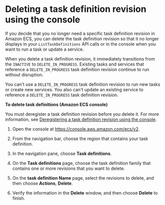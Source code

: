 # Deleting a task definition revision using the console<a name="delete-task-definition-v2"></a>

If you decide that you no longer need a specific task definition revision in Amazon ECS, you can delete the task definition revision so that it no longer displays in your `ListTaskDefinitions` API calls or in the console when you want to run a task or update a service\.

When you delete a task definition revision, it immediately transitions from the `INACTIVE` to `DELETE_IN_PROGRESS`\. Existing tasks and services that reference a `DELETE_IN_PROGRESS` task definition revision continue to run without disruption\. 

You can't use a `DELETE_IN_PROGRESS` task definition revision to run new tasks or create new services\. You also can't update an existing service to reference a `DELETE_IN_PROGRESS` task definition revision\.

**To delete task definitions \(Amazon ECS console\)**

You must deregister a task definition revision before you delete it\. For more information, see [Deregistering a task definition revision using the console](deregister-task-definition-v2.md)\.

1. Open the console at [https://console\.aws\.amazon\.com/ecs/v2](https://console.aws.amazon.com/ecs/v2)\.

1. From the navigation bar, choose the region that contains your task definition\.

1. In the navigation pane, choose **Task definitions**\.

1. On the **Task definitions** page, choose the task definition family that contains one or more revisions that you want to delete\.

1. On the **task definition Name** page, select the revisions to delete, and then choose **Actions**, **Delete**\.

1. Verify the information in the **Delete** window, and then choose **Delete** to finish\.